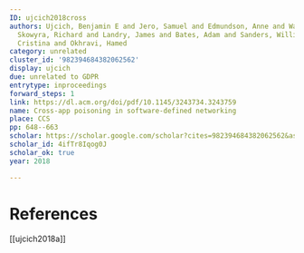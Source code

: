 ```yaml
---
ID: ujcich2018cross
authors: Ujcich, Benjamin E and Jero, Samuel and Edmundson, Anne and Wang, Qi and
  Skowyra, Richard and Landry, James and Bates, Adam and Sanders, William H and Nita-Rotaru,
  Cristina and Okhravi, Hamed
category: unrelated
cluster_id: '982394684382062562'
display: ujcich
due: unrelated to GDPR
entrytype: inproceedings
forward_steps: 1
link: https://dl.acm.org/doi/pdf/10.1145/3243734.3243759
name: Cross-app poisoning in software-defined networking
place: CCS
pp: 648--663
scholar: https://scholar.google.com/scholar?cites=982394684382062562&as_sdt=2005&sciodt=0,5&hl=en
scholar_id: 4ifTr8Iqog0J
scholar_ok: true
year: 2018

---
```


# References

[[ujcich2018a]]
